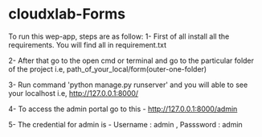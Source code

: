 # cloudxlab-Forms

To run this wep-app, steps are as follow:
  1- First of all install all the requirements. You will find all in requirement.txt
  
  2- After that go to the open cmd or terminal and go to the particular folder of the project i.e, path_of_your_local/form(outer-one-folder)
  
  3- Run command 'python manage.py runserver' and you will able to see your localhost i.e, http://127.0.0.1:8000/
  
  4- To access the admin portal go to this - http://127.0.0.1:8000/admin
  
  5- The credential for admin is - Username : admin , Passsword : admin
